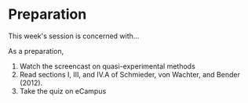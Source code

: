 # Preparation

This week's session is concerned with...

As a preparation,

1. Watch the screencast on quasi-experimental methods
1. Read sections I, III, and IV.A of Schmieder, von Wachter, and Bender (2012).
1. Take the quiz on eCampus
